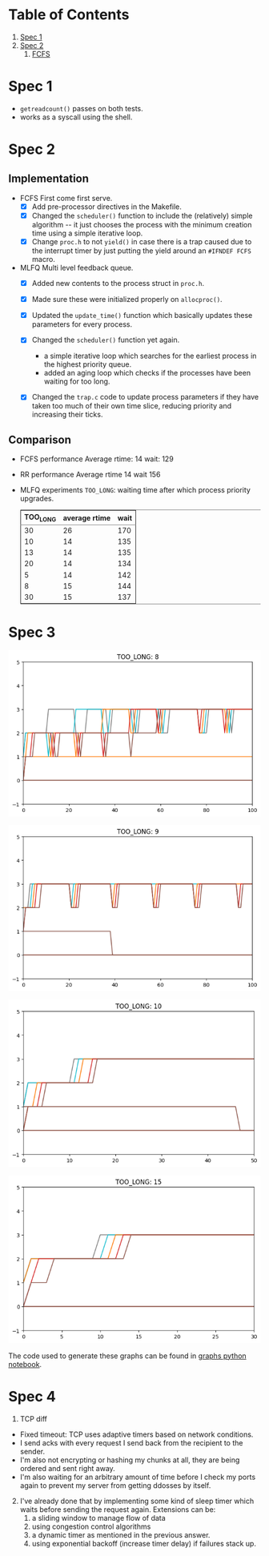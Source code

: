 
# Table of Contents

1.  [Spec 1](#orgb4e694c)
2.  [Spec 2](#org53f8a2b)
    1.  [FCFS](#org47b9bc6)



<a id="orgb4e694c"></a>

# Spec 1

-   `getreadcount()` passes on both tests.
-   works as a syscall using the shell.


<a id="org53f8a2b"></a>

# Spec 2

## Implementation

- FCFS
First come first serve.
    - [x] Add pre-processor directives in the Makefile.
    - [x] Changed the `scheduler()` function to include the (relatively) simple algorithm -- it just chooses the process with the minimum creation time using a simple iterative loop.
    - [x] Change `proc.h` to not `yield()` in case there is a trap caused due to the interrupt timer by just putting the yield around an `#IFNDEF FCFS` macro.
    
- MLFQ
Multi level feedback queue.
    - [x] Added new contents to the process struct in `proc.h`.
    - [x] Made sure these were initialized properly on `allocproc()`.
    - [x] Updated the `update_time()` function which basically updates these parameters for every process.
    - [x] Changed the `scheduler()` function yet again.
      - a simple iterative loop which searches for the earliest process in the highest priority queue.
      - added an aging loop which checks if the processes have been waiting for too long.
    - [x] Changed the `trap.c` code to update process parameters if they have taken too much of their own time slice, reducing priority and increasing their ticks.


<a id="org47b9bc6"></a>

## Comparison

- FCFS performance
    Average rtime: 14
    wait: 129
- RR performance
    Average rtime 14
    wait 156

- MLFQ experiments
    `TOO_LONG`: waiting time after which process priority upgrades.
    
    <table border="2" cellspacing="0" cellpadding="6" rules="groups" frame="hsides">
    
    
    <colgroup>
    <col  class="org-right" />
    
    <col  class="org-right" />
    
    <col  class="org-right" />
    </colgroup>
    <thead>
    <tr>
    <th scope="col" class="org-right">TOO<sub>LONG</sub></th>
    <th scope="col" class="org-right">average rtime</th>
    <th scope="col" class="org-right">wait</th>
    </tr>
    </thead>
    
    <tbody>
    <tr>
    <td class="org-right">30</td>
    <td class="org-right">26</td>
    <td class="org-right">170</td>
    </tr>
    
    
    <tr>
    <td class="org-right">10</td>
    <td class="org-right">14</td>
    <td class="org-right">135</td>
    </tr>
    
    
    <tr>
    <td class="org-right">13</td>
    <td class="org-right">14</td>
    <td class="org-right">135</td>
    </tr>
    
    
    <tr>
    <td class="org-right">20</td>
    <td class="org-right">14</td>
    <td class="org-right">134</td>
    </tr>
    
    
    <tr>
    <td class="org-right">5</td>
    <td class="org-right">14</td>
    <td class="org-right">142</td>
    </tr>
    
    
    <tr>
    <td class="org-right">8</td>
    <td class="org-right">15</td>
    <td class="org-right">144</td>
    </tr>
    
    
    <tr>
    <td class="org-right">30</td>
    <td class="org-right">15</td>
    <td class="org-right">137</td>
    </tr>
    </tbody>
    </table>

# Spec 3 

![img](./graphs/8.png "8 ticks")
    
![img](./graphs/9.png "9 ticks")
    
![img](./graphs/10.png "10 ticks")
    
![img](./graphs/15.png "15 ticks")
    
The code used to generate these graphs can be found in [graphs python notebook](./initial-xv6/src/graphs.ipynb).



# Spec 4
1. TCP diff
  - Fixed timeout: TCP uses adaptive timers based on network conditions.
  - I send acks with every request I send back from the recipient to the sender.
  - I'm also not encrypting or hashing my chunks at all, they are being ordered and sent right away. 
  - I'm also waiting for an arbitrary amount of time before I check my ports again to prevent my server from getting ddosses by itself.
2. I've already done that by implementing some kind of sleep timer which waits before sending the request again. Extensions can be: 
   1. a sliding window to manage flow of data
   2. using congestion control algorithms
   3. a dynamic timer as mentioned in the previous answer.
   4. using exponential backoff (increase timer delay) if failures stack up.
